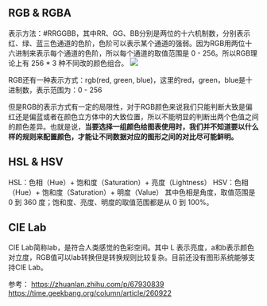 ## RGB & RGBA

表示方法：#RRGGBB，其中RR、GG、BB分别是两位的十六机制数，分别表示红、绿、蓝三色通道的色阶，色阶可以表示某个通道的强弱。因为RGB用两位十六进制来表示每个通道的色阶，所以每个通道的取值范围是 0 - 256。所以RGB理论上有 256 * 3 种不同改的颜色组合。
![](https://static001.geekbang.org/resource/image/5f/70/5ff37612dff2e7a89c58fcdc91236270.jpg)

RGB还有一种表示方式：rgb(red, green, blue)，这里的red，green，blue是十进制数，表示范围为：0 - 256

但是RGB的表示方式有一定的局限性，对于RGB颜色来说我们只能判断大致是偏红还是偏蓝或者在颜色立方体中的大致位置，所以不能明显的判断出两个色值之间的颜色差异。也就是说，**当要选择一组颜色给图表使用时，我们并不知道要以什么样的规则来配置颜色，才能让不同数据对应的图形之间的对比尽可能鲜明。**

## HSL & HSV

HSL：色相（Hue）+ 饱和度（Saturation）+ 亮度（Lightness）
HSV：色相（Hue）+ 饱和度（Saturation）+ 明度（Value）
其中色相是角度，取值范围是 0 到 360 度；饱和度、亮度、明度的取值范围都是从 0 到 100%。

## CIE Lab

CIE Lab简称lab，是符合人类感觉的色彩空间。其中 L 表示亮度，a和b表示颜色对立度，RGB值可以lab转换但是转换规则比较复杂。目前还没有图形系统能够支持CIE Lab。


参考：
https://zhuanlan.zhihu.com/p/67930839
https://time.geekbang.org/column/article/260922
